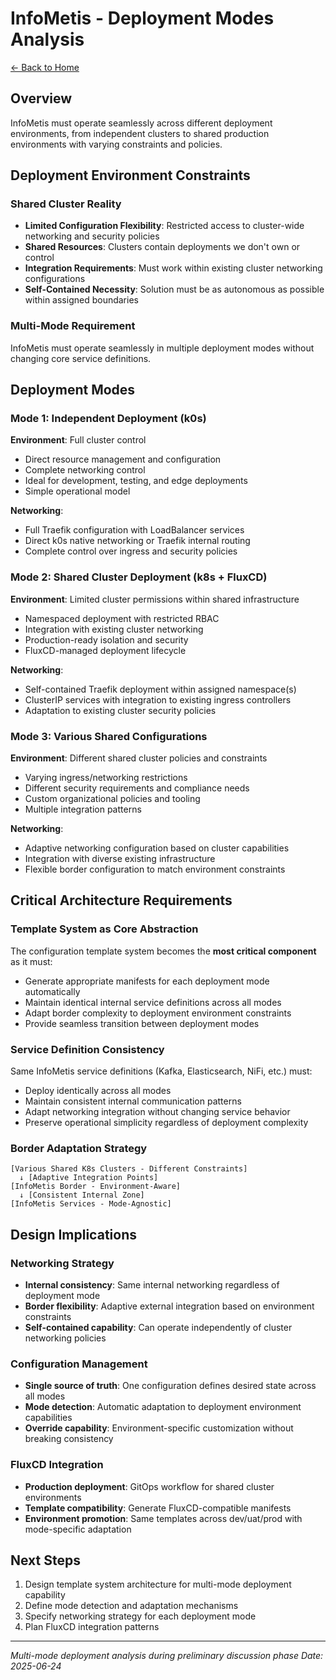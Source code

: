 # InfoMetis - Deployment Modes Analysis

[← Back to Home](../../README.md)

## Overview

InfoMetis must operate seamlessly across different deployment environments, from independent clusters to shared production environments with varying constraints and policies.

## Deployment Environment Constraints

### Shared Cluster Reality
- **Limited Configuration Flexibility**: Restricted access to cluster-wide networking and security policies
- **Shared Resources**: Clusters contain deployments we don't own or control
- **Integration Requirements**: Must work within existing cluster networking configurations
- **Self-Contained Necessity**: Solution must be as autonomous as possible within assigned boundaries

### Multi-Mode Requirement
InfoMetis must operate seamlessly in multiple deployment modes without changing core service definitions.

## Deployment Modes

### Mode 1: Independent Deployment (k0s)
**Environment**: Full cluster control
- Direct resource management and configuration
- Complete networking control
- Ideal for development, testing, and edge deployments
- Simple operational model

**Networking**: 
- Full Traefik configuration with LoadBalancer services
- Direct k0s native networking or Traefik internal routing
- Complete control over ingress and security policies

### Mode 2: Shared Cluster Deployment (k8s + FluxCD)
**Environment**: Limited cluster permissions within shared infrastructure
- Namespaced deployment with restricted RBAC
- Integration with existing cluster networking
- Production-ready isolation and security
- FluxCD-managed deployment lifecycle

**Networking**:
- Self-contained Traefik deployment within assigned namespace(s)
- ClusterIP services with integration to existing ingress controllers
- Adaptation to existing cluster security policies

### Mode 3: Various Shared Configurations
**Environment**: Different shared cluster policies and constraints
- Varying ingress/networking restrictions
- Different security requirements and compliance needs
- Custom organizational policies and tooling
- Multiple integration patterns

**Networking**:
- Adaptive networking configuration based on cluster capabilities
- Integration with diverse existing infrastructure
- Flexible border configuration to match environment constraints

## Critical Architecture Requirements

### Template System as Core Abstraction
The configuration template system becomes the **most critical component** as it must:
- Generate appropriate manifests for each deployment mode automatically
- Maintain identical internal service definitions across all modes
- Adapt border complexity to deployment environment constraints
- Provide seamless transition between deployment modes

### Service Definition Consistency
Same InfoMetis service definitions (Kafka, Elasticsearch, NiFi, etc.) must:
- Deploy identically across all modes
- Maintain consistent internal communication patterns
- Adapt networking integration without changing service behavior
- Preserve operational simplicity regardless of deployment complexity

### Border Adaptation Strategy
```
[Various Shared K8s Clusters - Different Constraints]
  ↓ [Adaptive Integration Points]
[InfoMetis Border - Environment-Aware]
  ↓ [Consistent Internal Zone]  
[InfoMetis Services - Mode-Agnostic]
```

## Design Implications

### Networking Strategy
- **Internal consistency**: Same internal networking regardless of deployment mode
- **Border flexibility**: Adaptive external integration based on environment constraints
- **Self-contained capability**: Can operate independently of cluster networking policies

### Configuration Management
- **Single source of truth**: One configuration defines desired state across all modes
- **Mode detection**: Automatic adaptation to deployment environment capabilities
- **Override capability**: Environment-specific customization without breaking consistency

### FluxCD Integration
- **Production deployment**: GitOps workflow for shared cluster environments
- **Template compatibility**: Generate FluxCD-compatible manifests
- **Environment promotion**: Same templates across dev/uat/prod with mode-specific adaptation

## Next Steps

1. Design template system architecture for multi-mode deployment capability
2. Define mode detection and adaptation mechanisms
3. Specify networking strategy for each deployment mode
4. Plan FluxCD integration patterns

---

*Multi-mode deployment analysis during preliminary discussion phase*
*Date: 2025-06-24*